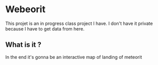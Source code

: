 # Webeorit
This projet is an in progress class project I have. I don't have it private because I have to get data from here.

## What is it ?
In the end it's gonna be an interactive map of landing of meteorit
